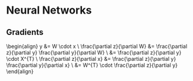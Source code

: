 # Neural Networks

## Gradients

\begin{align}
y &= W \cdot x \\
\frac{\partial z}{\partial W} &= \frac{\partial z}{\partial y} \frac{\partial y}{\partial W} \\
&= \frac{\partial z}{\partial y} \cdot X^{T} \\
\frac{\partial z}{\partial x} &= \frac{\partial z}{\partial y} \frac{\partial y}{\partial x} \\
&= W^{T} \cdot \frac{\partial z}{\partial y}
\end{align}
